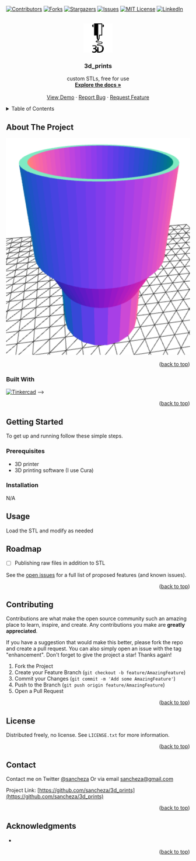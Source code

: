 <div id="top"></div>
<!--
*** Credit Best-README-Template
-->


<!-- PROJECT SHIELDS -->
<!--
*** I'm using markdown "reference style" links for readability.
*** Reference links are enclosed in brackets [ ] instead of parentheses ( ).
*** See the bottom of this document for the declaration of the reference variables
*** for contributors-url, forks-url, etc. This is an optional, concise syntax you may use.
*** https://www.markdownguide.org/basic-syntax/#reference-style-links
-->
[![Contributors][contributors-shield]][contributors-url]
[![Forks][forks-shield]][forks-url]
[![Stargazers][stars-shield]][stars-url]
[![Issues][issues-shield]][issues-url]
[![MIT License][license-shield]][license-url]
[![LinkedIn][linkedin-shield]][linkedin-url]



<!-- PROJECT LOGO -->
<br />
<div align="center">
  <a href="https://github.com/sancheza/3d_prints">
    <img src="images/logo.png" alt="Logo" width="80" height="80">
  </a>

<h3 align="center">3d_prints</h3>

  <p align="center">
    custom STLs, free for use
    <br />
    <a href="https://github.com/sancheza/3d_prints"><strong>Explore the docs »</strong></a>
    <br />
    <br />
    <a href="https://github.com/sancheza/3d_prints">View Demo</a>
    ·
    <a href="https://github.com/sancheza/3d_prints/issues">Report Bug</a>
    ·
    <a href="https://github.com/sancheza/3d_prints/issues">Request Feature</a>
  </p>
</div>



<!-- TABLE OF CONTENTS -->
<details>
  <summary>Table of Contents</summary>
  <ol>
    <li>
      <a href="#about-the-project">About The Project</a>
      <ul>
        <li><a href="#built-with">Built With</a></li>
      </ul>
    </li>
    <li>
      <a href="#getting-started">Getting Started</a>
      <ul>
        <li><a href="#prerequisites">Prerequisites</a></li>
        <li><a href="#installation">Installation</a></li>
      </ul>
    </li>
    <li><a href="#usage">Usage</a></li>
    <li><a href="#roadmap">Roadmap</a></li>
    <li><a href="#contributing">Contributing</a></li>
    <li><a href="#license">License</a></li>
    <li><a href="#contact">Contact</a></li>
    <li><a href="#acknowledgments">Acknowledgments</a></li>
  </ol>
</details>



<!-- ABOUT THE PROJECT -->
## About The Project

[![Product Name Screen Shot][product-screenshot]](https://github.com/sancheza/3d_prints)

<p align="right">(<a href="#top">back to top</a>)</p>



### Built With

[![Tinkercad][Tinkercad.com]][Tinkercad-url] -->
<!-- * [![Angular][Angular.io]][Angular-url] -->

<p align="right">(<a href="#top">back to top</a>)</p>



<!-- GETTING STARTED -->
## Getting Started

To get up and running follow these simple  steps.

### Prerequisites

- 3D printer
- 3D printing software (I use Cura)


### Installation

N/A

<!-- USAGE EXAMPLES -->
## Usage

Load the STL and modify as needed


<!-- ROADMAP -->
## Roadmap

- [ ] Publishing raw files in addition to STL

See the [open issues](https://github.com/sancheza/3d_prints/issues) for a full list of proposed features (and known issues).

<p align="right">(<a href="#top">back to top</a>)</p>



<!-- CONTRIBUTING -->
## Contributing

Contributions are what make the open source community such an amazing place to learn, inspire, and create. Any contributions you make are **greatly appreciated**.

If you have a suggestion that would make this better, please fork the repo and create a pull request. You can also simply open an issue with the tag "enhancement".
Don't forget to give the project a star! Thanks again!

1. Fork the Project
2. Create your Feature Branch (`git checkout -b feature/AmazingFeature`)
3. Commit your Changes (`git commit -m 'Add some AmazingFeature'`)
4. Push to the Branch (`git push origin feature/AmazingFeature`)
5. Open a Pull Request

<p align="right">(<a href="#top">back to top</a>)</p>



<!-- LICENSE -->
## License

Distributed freely, no license. See `LICENSE.txt` for more information.

<p align="right">(<a href="#top">back to top</a>)</p>



<!-- CONTACT -->
## Contact

Contact me on Twitter [@sancheza](https://twitter.com/sancheza)
Or via email sancheza@gmail.com

Project Link: [https://github.com/sancheza/3d_prints](https://github.com/sancheza/3d_prints)

<p align="right">(<a href="#top">back to top</a>)</p>



<!-- ACKNOWLEDGMENTS -->
## Acknowledgments

* []()

<p align="right">(<a href="#top">back to top</a>)</p>



<!-- MARKDOWN LINKS & IMAGES -->
<!-- https://www.markdownguide.org/basic-syntax/#reference-style-links -->
[contributors-shield]: https://img.shields.io/github/contributors/sancheza/3d_prints.svg?style=for-the-badge
[contributors-url]: https://github.com/sancheza/3d_prints/graphs/contributors
[forks-shield]: https://img.shields.io/github/forks/sancheza/3d_prints.svg?style=for-the-badge
[forks-url]: https://github.com/sancheza/3d_prints/network/members
[stars-shield]: https://img.shields.io/github/stars/sancheza/3d_prints.svg?style=for-the-badge
[stars-url]: https://github.com/sancheza/3d_prints/stargazers
[issues-shield]: https://img.shields.io/github/issues/sancheza/3d_prints.svg?style=for-the-badge
[issues-url]: https://github.com/sancheza/3d_prints/issues
[license-shield]: https://img.shields.io/github/license/sancheza/3d_prints.svg?style=for-the-badge
[license-url]: https://github.com/sancheza/3d_prints/blob/master/LICENSE.txt
[linkedin-shield]: https://img.shields.io/badge/-LinkedIn-black.svg?style=for-the-badge&logo=linkedin&colorB=555
[linkedin-url]: https://linkedin.com/in/antoniosanchez
[product-screenshot]: images/screenshot.png
[Next.js]: https://img.shields.io/badge/next.js-000000?style=for-the-badge&logo=nextdotjs&logoColor=white
[Next-url]: https://nextjs.org/
[React.js]: https://img.shields.io/badge/React-20232A?style=for-the-badge&logo=react&logoColor=61DAFB
[React-url]: https://reactjs.org/
[Vue.js]: https://img.shields.io/badge/Vue.js-35495E?style=for-the-badge&logo=vuedotjs&logoColor=4FC08D
[Vue-url]: https://vuejs.org/
[Angular.io]: https://img.shields.io/badge/Angular-DD0031?style=for-the-badge&logo=angular&logoColor=white
[Angular-url]: https://angular.io/
[Tinkercad.com]: https://editor.tinkercad.com/assets_2lv7l2l/js/tinkercad-frontend/assets/images/tinkercad-lockup-color.svg
[Tinkercad-url]: https://https://www.tinkercad.com/
[Svelte.dev]: https://img.shields.io/badge/Svelte-4A4A55?style=for-the-badge&logo=svelte&logoColor=FF3E00
[Svelte-url]: https://svelte.dev/
[Laravel.com]: https://img.shields.io/badge/Laravel-FF2D20?style=for-the-badge&logo=laravel&logoColor=white
[Laravel-url]: https://laravel.com
[Bootstrap.com]: https://img.shields.io/badge/Bootstrap-563D7C?style=for-the-badge&logo=bootstrap&logoColor=white
[Bootstrap-url]: https://getbootstrap.com
[JQuery.com]: https://img.shields.io/badge/jQuery-0769AD?style=for-the-badge&logo=jquery&logoColor=white
[JQuery-url]: https://jquery.com 